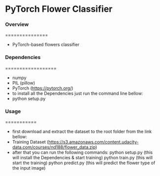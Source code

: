 # PyTorch Flower Classifier

### Overview
===============
* PyTorch-based flowers classifier

### Dependencies
==================
* numpy
* PIL (pillow)
* PyTorch (https://pytorch.org/)
* to install all the Dependencies just run the command line bellow:
* python setup.py

### Usage
===========
* first download and extract the dataset to the root folder from the link bellow:
* Training Dataset (https://s3.amazonaws.com/content.udacity-data.com/courses/nd188/flower_data.zip)
* after that you can run the following commands:
python setup.py (this will install the Dependencies & start training)
python train.py (this will start the training)
python predict.py <path to the flower image> (this will predict the flower type of the input image)
